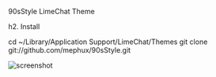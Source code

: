 90sStyle LimeChat Theme

h2. Install

  cd ~/Library/Application Support/LimeChat/Themes
  git clone git://github.com/mephux/90sStyle.git


![screenshot](http://github.com/mephux/90sStyle/blob/master/sample.png)